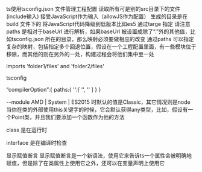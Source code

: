 ts使用tsconfig.json 文件管理工程配置
读取所有可是别的src目录下的文件(include输入)
接受JavaScript作为输入（allowJS作为配置）
生成的目录是在 build 文件下的
将JavaScript代码降级到低版本比如es5 通过targe 指定
请注意 paths 是相对于baseUrl 进行解析，如果baseUrl 被设置成除了“.”外的其他值，比如tsconfig.json 所在的目录，那么映射必须要做相应的改变
通过paths 可以指定复杂的映射，包括指定多个回退位置，假设在一个工程配置里面，有一些模块位于移除，而其他的则在另外的一处，构建过程会将他们集中至一处

imports 'folder1/files' and 'folder2/files'

tsconfig 

“compilerOption”:{
  paths:{
    '*':[
      '*',
      ''
    ]
  }
}

--module AMD | System | ES2015 时默认的值是Classic，其它情况则是node
当你在类的外部使用this关键字的时候，它会默认获得any类型，比如，假设有一个Point类，并且我们要添加一个函数作为他的方法

class 是在运行时  

interface 是在编译时检查

显示赋值断言 
显示赋值断言是一个新语法，使用它来告诉ts一个属性会被明确地赋值，但是除了在类属性上使用它之外，还可以在变量声明上使用它



